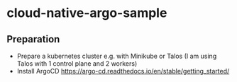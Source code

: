 # cloud-native-argo-sample

## Preparation

- Prepare a kubernetes cluster e.g. with Minikube or Talos (I am using Talos with 1 control plane and 2 workers)
- Install ArgoCD https://argo-cd.readthedocs.io/en/stable/getting_started/